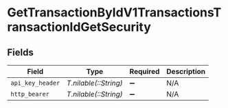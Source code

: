 # GetTransactionByIdV1TransactionsTransactionIdGetSecurity


## Fields

| Field                 | Type                  | Required              | Description           |
| --------------------- | --------------------- | --------------------- | --------------------- |
| `api_key_header`      | *T.nilable(::String)* | :heavy_minus_sign:    | N/A                   |
| `http_bearer`         | *T.nilable(::String)* | :heavy_minus_sign:    | N/A                   |
